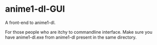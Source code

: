 # anime1-dl-GUI
A front-end to anime1-dl.

For those people who are itchy to commandline interface.
Make sure you have anime1-dl.exe from anime1-dl present in the same directory.

